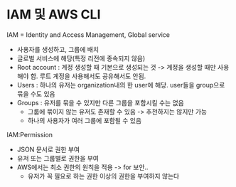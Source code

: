 # IAM 및 AWS CLI

IAM = Identity and Access Management, Global service
* 사용자를 생성하고, 그룹에 배치
* 글로벌 서비스에 해당(특정 리전에 종속되지 않음)
* Root account : 계정 생성할 때 기본으로 생성되는 것 -> 계정을 생성할 때만 사용해야 함. 루트 계정을 사용해서도 공유해서도 안됨.
* Users : 하나의 유저는 organization내의 한 user에 해당. user들을 group으로 묶을 수도 있음
* Groups : 유저를 묶을 수 있지만 다른 그룹을 포함시킬 수는 없음
  * 그룹에 묶이지 않는 유저도 존재할 수 있음 -> 추천하지는 않지만 가능
  * 하나의 사용자가 여러 그룹에 포함될 수 있음

IAM:Permission
* JSON 문서로 권한 부여
* 유저 또는 그룹별로 권한을 부여
* AWS에서는 최소 권한의 원칙을 적용 -> for 보안..
  * 유저가 꼭 필요로 하는 권한 이상의 권한을 부여하지 않는다


